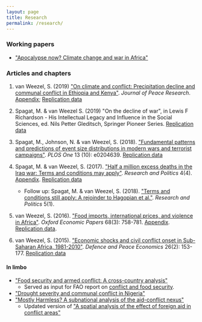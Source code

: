 ```yaml
---
layout: page
title: Research
permalink: /research/
---
```

### Working papers
*  ["Apocalypse now? Climate change and war in Africa"](http://www.ucd.ie/t4cms/WP18_16.pdf)

### Articles and chapters

1.  van Weezel, S. (2019) ["On climate and conflict: Precipitation decline and communal conflict in Ethiopia and Kenya"](http://commoneconomist.github.io/files/jpr.pdf). *Journal of Peace Research*. [Appendix](http://commoneconomist.github.io/files/jpr.app.pdf); [Replication data](https://github.com/CommonEconomist/replication-data/tree/master/climate-conflict)

2.  Spagat, M. & van Weezel S. (2019) "On the decline of war", in Lewis F Richardson - His Intellectual Legacy and Influence in the Social Sciences, ed. Nils Petter Gleditsch, Springer Pioneer Series.  [Replication data](https://github.com/CommonEconomist/replication-data/tree/master/war-decline)

3.  Spagat, M., Johnson, N. & van Weezel, S. (2018). ["Fundamental patterns and predictions of event size distributions in modern wars and terrorist campaigns"](http://commoneconomist.github.io/files/pone.13.10.pdf). *PLOS One* 13 (10): e0204639. [Replication data](https://github.com/CommonEconomist/replication-data/tree/master/david-vs-goliath)

4.  Spagat, M. & van Weezel, S. (2017). ["Half a million excess deaths in the Iraq war: Terms and conditions may apply"](http://commoneconomist.github.io/files/rap.4.4.1.pdf). *Research and Politics* 4(4). [Appendix](http://commoneconomist.github.io/files/rap.4.4.1.app.pdf). [Replication data](https://github.com/CommonEconomist/replication-data/tree/master/iraq-excess-mortality)
    *  Follow up: Spagat, M. & van Weezel, S. (2018). ["Terms and conditions still apply: A rejoinder to Hagopian et al."](http://commoneconomist.github.io/files/rap.5.1.1.pdf). *Research and Politics* 5(1).  
    
5.  van Weezel, S. (2016). ["Food imports, international prices, and violence in Africa"](http://commoneconomist.github.io/files/oep.68.3.758.pdf). *Oxford Economic Papers* 68(3): 758-781. [Appendix](http://commoneconomist.github.io/files/oep.68.3.758.app.pdf). [Replication data](https://github.com/CommonEconomist/replication-data/tree/master/food-prices-violence).

6.  van Weezel, S. (2015). ["Economic shocks and civil conflict onset in Sub-Saharan Africa, 1981-2010"](http://commoneconomist.github.io/files/dpe.26.2.153.pdf). *Defence and Peace Economics* 26(2): 153-177. [Replication data](https://github.com/CommonEconomist/replication-data/tree/master/econ-shocks-conflict)

#### In limbo
* ["Food security and armed conflict: A cross-country analysis"](http://www.fao.org/3/CA0971EN/ca0971en.pdf)
    * Served as input for FAO report on [conflict and food security](http://www.fao.org/3/a-i7821e.pdf).
* ["Drought severity and communal conflict in Nigeria"](https://econpapers.repec.org/paper/hicwpaper/240.htm)
* ["Mostly Harmless? A subnational analysis of the aid-conflict nexus"](https://www.ucd.ie/t4cms/WP17_28.pdf)
   * Updated version of ["A spatial analysis of the effect of foreign aid in conflict areas"](https://www.aiddata.org/publications/a-spatial-analysis-of-the-effect-of-foreign-aid-in-conflict-areas)
